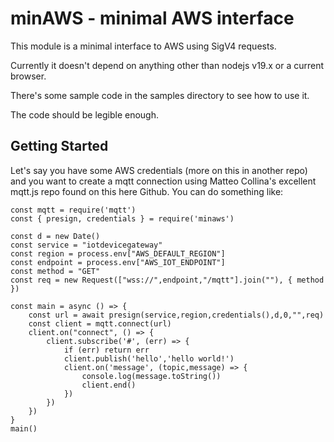 minAWS - minimal AWS interface
==============================

This module is a minimal interface to AWS using SigV4 requests.

Currently it doesn't depend on anything other than nodejs v19.x or a current browser.

There's some sample code in the samples directory to see how to use it.

The code should be legible enough.

Getting Started
---------------

Let's say you have some AWS credentials (more on this in another repo) and you want to
create a mqtt connection using Matteo Collina's excellent mqtt.js repo found on this here
Github. You can do something like:

	const mqtt = require('mqtt')
	const { presign, credentials } = require('minaws')

	const d = new Date()
	const service = "iotdevicegateway"
	const region = process.env["AWS_DEFAULT_REGION"]
	const endpoint = process.env["AWS_IOT_ENDPOINT"]
	const method = "GET"
	const req = new Request(["wss://",endpoint,"/mqtt"].join(""), { method })

	const main = async () => {
		const url = await presign(service,region,credentials(),d,0,"",req)
		const client = mqtt.connect(url)
		client.on("connect", () => {
			client.subscribe('#', (err) => {
				if (err) return err
				client.publish('hello','hello world!')
				client.on('message', (topic,message) => {
					console.log(message.toString())
					client.end()
				})
			})
		})
	}
	main()



